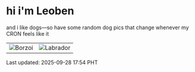# hi i'm Leoben

and i like dogs—so have some random dog pics that change whenever my CRON feels like it

|  |  |
|--------|----------|
| ![Borzoi](https://random-dog-vercel.vercel.app/api/random-borzoi?v=1759053255) | ![Labrador](https://random-dog-vercel.vercel.app/api/random-labrador?v=1759053255) |

Last updated: 2025-09-28 17:54 PHT
